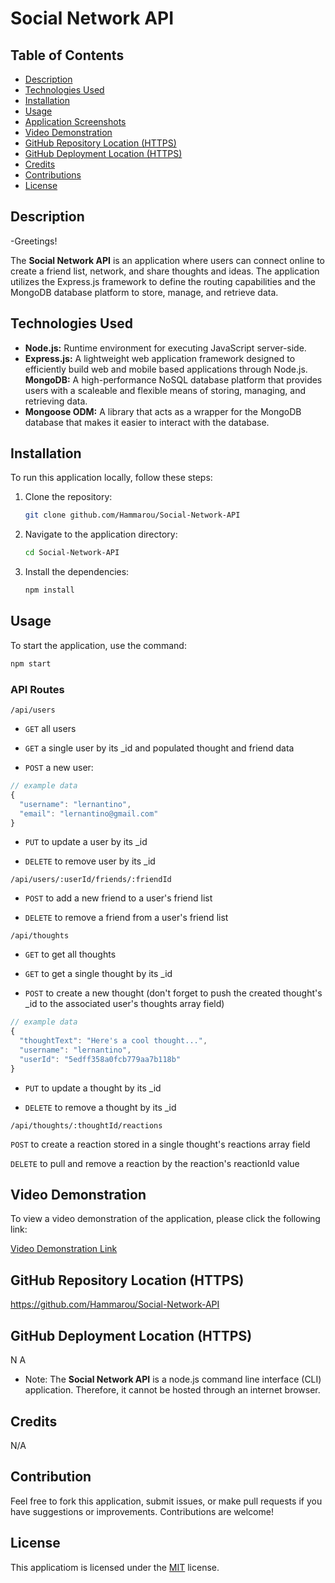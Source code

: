 # Social Network API

## Table of Contents

- [Description](#description)
- [Technologies Used](#technologies-used)
- [Installation](#installation)
- [Usage](#usage)
- [Application Screenshots](#application-screenshots)
- [Video Demonstration](#video-demonstration)
- [GitHub Repository Location (HTTPS)](#github-repository-location)
- [GitHub Deployment Location (HTTPS)](#github-deployment-location-https)
- [Credits](#credits)
- [Contributions](#contributions)
- [License](#license)


## Description

-Greetings!

The **Social Network API** is an application where users can connect online to create a friend list, network, and share thoughts and ideas. The application utilizes the Express.js framework to define the routing capabilities and the MongoDB database platform to store, manage, and retrieve data.


## Technologies Used

- **Node.js:** Runtime environment for executing JavaScript server-side.
- **Express.js:** A lightweight web application framework designed to efficiently build web and mobile based applications through Node.js.
**MongoDB:** A high-performance NoSQL database platform that provides users with a scaleable and flexible means of storing, managing, and retrieving data. 
- **Mongoose ODM:** A library that acts as a wrapper for the MongoDB database that makes it easier to interact with the database.


## Installation

To run this application locally, follow these steps:

1. Clone the repository:
   ```sh
   git clone github.com/Hammarou/Social-Network-API
   ```

2. Navigate to the application directory:
   ```sh
   cd Social-Network-API
   ```

3. Install the dependencies:
   ```sh
   npm install
   ```

## Usage

To start the application, use the command: 

```sh 
npm start
```

### API Routes

`/api/users`

- `GET` all users

- `GET` a single user by its _id and populated thought and friend data

- `POST` a new user:

```javascript
// example data
{
  "username": "lernantino",
  "email": "lernantino@gmail.com"
}
```
- `PUT` to update a user by its _id

- `DELETE` to remove user by its _id

`/api/users/:userId/friends/:friendId`

- `POST` to add a new friend to a user's friend list

- `DELETE` to remove a friend from a user's friend list

`/api/thoughts`

- `GET` to get all thoughts

- `GET` to get a single thought by its _id

- `POST` to create a new thought (don't forget to push the created thought's _id to the associated user's thoughts array field)

```javascript
// example data
{
  "thoughtText": "Here's a cool thought...",
  "username": "lernantino",
  "userId": "5edff358a0fcb779aa7b118b"
}
```

- `PUT` to update a thought by its _id

- `DELETE` to remove a thought by its _id

`/api/thoughts/:thoughtId/reactions`

`POST` to create a reaction stored in a single thought's reactions array field

`DELETE` to pull and remove a reaction by the reaction's reactionId value


## Video Demonstration

To view a video demonstration of the application, please click the following link:

[Video Demonstration Link](https://drive.google.com/file/d/1dzzfmui4AAPaPqQQH00KbcawgCi0gtem/view?usp=drive_link)

## GitHub Repository Location (HTTPS)

https://github.com/Hammarou/Social-Network-API


## GitHub Deployment Location (HTTPS)

N A

* Note: The **Social Network API** is a node.js command line interface (CLI) application. Therefore, it cannot be hosted through an internet browser.


## Credits

N/A


## Contribution

Feel free to fork this application, submit issues, or make pull requests if you have suggestions or improvements. Contributions are welcome!

## License

This applicatiom is licensed under the [MIT](LICENSE) license.